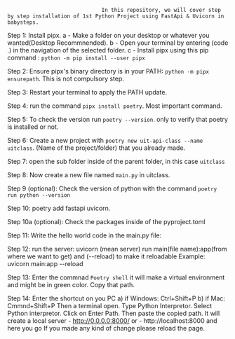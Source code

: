                                   In this repository, we will cover step by step installation of 1st Python Project using FastApi & Uvicorn in babysteps.

Step 1: Install pipx.
	a - Make a folder on your desktop or whatever you wanted(Desktop Recommnended).
  b - Open your terminal by entering (code .) in the navigation of the selected folder.
	c - Install pipx using this pip command : `python -m pip install --user pipx`

Step 2: Ensure pipx's binary directory is in your PATH: `python -m pipx ensurepath`. This is not compulsory step.

Step 3: Restart your terminal to apply the PATH update.

Step 4: run the command `pipx install poetry`. Most important command.

Step 5: To check the version run `poetry --version`. only to verify that poetry is installed or not. 

Step 6: Create a new project with `poetry new uit-api-class --name uitclass`. (Name of the project/folder) that you already made. 

Step 7: open the sub folder inside of the parent folder, in this case `uitclass`

Step 8: Now create a new file named `main.py` in uitclass.

Step 9 (optional): Check the version of python with the command `poetry run python --version`

Step 10: poetry add fastapi uvicorn.

Step 10a (optional): Check the packages inside of the pyproject.toml

Step 11: Write the hello world code in the main.py file:
	
Step 12: run the server: uvicorn (mean server) run main(file name):app(from where we want to get) and (--reload) to make it reloadable
Example: uvicorn main:app --reload 

Step 13: Enter the commnad `Poetry shell`
it will make a virtual environment and might be in green color. Copy that path.

Step 14: Enter the shortcut on you PC
a) if Windows: Ctrl+Shift+P
b) if Mac: Cmmnd+Shift+P
  Then a terminal open. 
  Type Python Interpretor.
  Select Python interpretor.
  Click on Enter Path.
  Then paste the copied path. 
  It will create a local server 
	- http://0.0.0.0:8000/
	or 
	- http://localhost:8000 and here you go
If you made any kind of change please reload the page.

 
 
